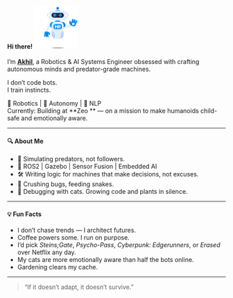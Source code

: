 #### Hi there!  <img src="Assets/hi-robot.gif"  alt="Robot Waving" width="100" height="100">

<!-- **akhi1-s/akhi1-s** is a ✨ _special_ ✨ repository because its `README.md` (this file) appears on your GitHub profile. -->



I’m [**Akhil**](https://akhi1-s.github.io/akhi1-s-akhil.github.io/), a Robotics & AI Systems Engineer obsessed with crafting autonomous minds and predator-grade machines.

I don’t code bots.  
I train instincts.

🧠 Robotics | 🦖 Autonomy | 🐍 NLP  
Currently: Building at **Zeo ** — on a mission to make humanoids child-safe and emotionally aware.

---

#### 🔍 About Me
- 🦖 Simulating predators, not followers.  
- 🧠 ROS2 | Gazebo | Sensor Fusion | Embedded AI  
- 🛠️ Writing logic for machines that make decisions, not excuses.
- 🐍 Crushing bugs, feeding snakes.  
- 🌱 Debugging with cats. Growing code and plants in silence.

---

#### 💡 Fun Facts
- I don’t chase trends — I architect futures.  
- Coffee powers some. I run on purpose.  
- I’d pick *Steins;Gate*, *Psycho-Pass*, *Cyberpunk: Edgerunners*, or *Erased* over Netflix any day.  
- My cats are more emotionally aware than half the bots online.  
- Gardening clears my cache.

---

> “If it doesn’t adapt, it doesn’t survive.”
